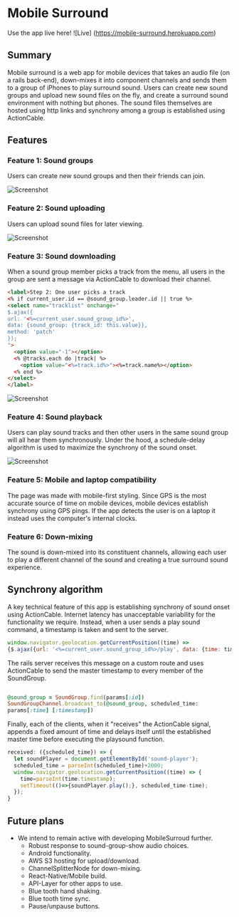 # Mobile Surround

Use the app live here!
![Live] (https://mobile-surround.herokuapp.com)

## Summary
Mobile surround is a web app for mobile devices that takes an audio file (on a rails back-end), down-mixes it into component channels and sends them to a group of iPhones to play surround sound. Users can create new sound groups and upload new sound files on the fly, and create a surround sound environment with nothing but phones. The sound files themselves are hosted using http links and synchrony among a group is established using ActionCable.

## Features

### Feature 1: Sound groups
Users can create new sound groups and then their friends can join.

![Screenshot](screenthot_url)

### Feature 2: Sound uploading
Users can upload sound files for later viewing.

![Screenshot](screenthot_url)

### Feature 3: Sound downloading
When a sound group member picks a track from the menu, all users in the group are sent a message via ActionCable to download their channel.

```HTML
<label>Step 2: One user picks a track
<% if current_user.id == @sound_group.leader.id || true %>
<select name="tracklist" onchange="
$.ajax({
url: '<%=current_user.sound_group_id%>',
data: {sound_group: {track_id: this.value}},
method: 'patch'
});
">
  <option value="-1"></option>
  <% @tracks.each do |track| %>
    <option value="<%=track.id%>"><%=track.name%></option>
  <% end %>
</select>
</label>
```

![Screenshot](screenshot_url)

### Feature 4: Sound playback
Users can play sound tracks and then other users in the same sound group will all hear them synchronously. Under the hood, a schedule-delay algorithm is used to maximize the synchrony of the sound onset.

![Screenshot](screenshot_url)

### Feature 5: Mobile and laptop compatibility
The page was made with mobile-first styling. Since GPS is the most accurate source of time on mobile devices, mobile devices establish synchrony using GPS pings. If the app detects the user is on a laptop it instead uses the computer's internal clocks.

### Feature 6: Down-mixing
The sound is down-mixed into its constituent channels, allowing each user to play a different channel of the sound and creating a true surround sound experience.

## Synchrony algorithm
A key technical feature of this app is establishing synchrony of sound onset using ActionCable. Internet latency has unacceptable variability for the functionality we require. Instead, when a user sends a play sound command, a timestamp is taken and sent to the server.

```javascript
window.navigator.geolocation.getCurrentPosition((time) =>
{$.ajax({url: '<%=current_user.sound_group_id%>/play', data: {time: time}})});
```

The rails server receives this message on a custom route and uses ActionCable to send the master timestamp to every member of the SoundGroup.

```ruby

@sound_group = SoundGroup.find(params[:id])
SoundGroupChannel.broadcast_to(@sound_group, scheduled_time:
params[:time] [:timestamp])
```

Finally, each of the clients, when it "receives" the ActionCable signal, appends a fixed amount of time and delays itself until the established master time before executing the playsound function.

```javascript
received: ({scheduled_time}) => {
  let soundPlayer = document.getElementById('sound-player');
  scheduled_time = parseInt(scheduled_time)+2000;
  window.navigator.geolocation.getCurrentPosition((time) => {
    time=parseInt(time.timestamp);
    setTimeout(()=>{soundPlayer.play();}, scheduled_time-time);
  });
}
```

## Future plans
- We intend to remain active with developing MobileSurroud further.
  - Robust response to sound-group-show audio choices.
  - Android functionality.
  - AWS S3 hosting for upload/download.
  - ChannelSplitterNode for down-mixing.
  - React-Native/Mobile build.
  - API-Layer for other apps to use.
  - Blue tooth hand shaking.
  - Blue tooth time sync.
  - Pause/unpause buttons.

